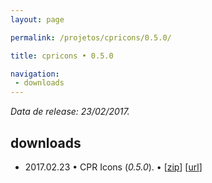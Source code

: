 ```yaml
---
layout: page

permalink: /projetos/cpricons/0.5.0/

title: cpricons • 0.5.0

navigation:
 - downloads
---
```


*Data de release: 23/02/2017.*  

## downloads

- <i class="far fa-calendar-alt"></i> 2017.02.23 • CPR Icons (*0.5.0*). <i class="fas fa-download"></i> • [[zip](/assets/downloads/projects/cpricons/e39b8c7d66232535ebf673457c2c4b88.zip)] [[url](https://edcaraujo.com/demo/cpricons/?v=0.5.0)]
